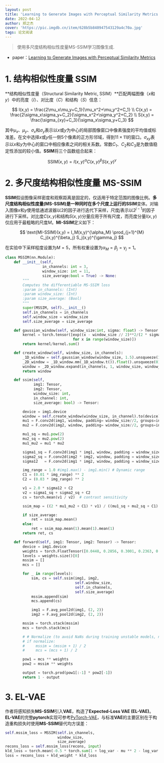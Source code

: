 ```yaml
---
layout: post
title: 'Learning to Generate Images with Perceptual Similarity Metrics'
date: 2022-04-12
author: 郑之杰
cover: 'https://pic.imgdb.cn/item/628b5b840947543129a4c70a.jpg'
tags: 论文阅读
---
```


> 使用多尺度结构相似性度量MS-SSIM学习图像生成.

- paper：[Learning to Generate Images with Perceptual Similarity Metrics](https://arxiv.org/abs/1511.06409)

# 1. 结构相似性度量 SSIM

**结构相似性度量（Structural Similarity Metric, SSIM）**匹配两幅图像（$x$和$y$）中的亮度（$I$）、对比度（$C$）和结构（$S$）信息：

$$ I(x,y) = \frac{2\mu_x\mu_y+C_1}{\mu_x^2+\mu_y^2+C_1} \\ C(x,y) = \frac{2\sigma_x\sigma_y+C_2}{\sigma_x^2+\sigma_y^2+C_2} \\ S(x,y) = \frac{\sigma_{xy}+C_3}{\sigma_x\sigma_y+C_3} $$

其中$µ_x$、$µ_y$、$σ_x$和$σ_y$表示以$x$或$y$为中心的局部图像窗口中像素强度的平均值或标准差。在文中选择$x$或$y$任一侧$5$个像素的正方形邻域，得到$11×11$的窗口。$σ_{xy}$表示以$x$和$y$为中心的窗口中相应像素之间的相关系数。常数$C_1$、$C_2$和$C_3$是为数值稳定性添加的较小值。**SSIM**将三个函数组合起来：

$$ \text{SSIM}(x,y) = I(x,y)^{\alpha} C(x,y)^{\beta} S(x,y)^{\gamma} $$

# 2. 多尺度结构相似性度量 MS-SSIM

**SSIM**假设图像采样密度和观察距离是固定的，仅适用于特定范围的图像比例。**多尺度结构相似性度量(MS-SSIM)**是一种同时在多个尺度上运行的**SSIM**变体。对输入图像$x$和$y$使用低通滤波器以2的因子进行迭代下采样，尺度$j$表示以$2^{j-1}$的因子进行下采样。对比度$C(x,y)$和结构$S(x,y)$分量应用于所有尺度，而亮度分量$I(x,y)$仅应用于最粗略的尺度$M$。**MI-SSIM**定义如下：

$$ \text{MI-SSIM}(x,y) = I_M(x,y)^{\alpha_M} \prod_{j=1}^{M} C_j(x,y)^{\beta_j} S_j(x,y)^{\gamma_j} $$

在实验中下采样程度设置为$M=5$，所有权重设置为$\alpha_M=\beta_j=\gamma_j=1$。

```python
class MSSIM(nn.Module):
    def __init__(self,
                 in_channels: int = 3,
                 window_size: int = 11,
                 size_average:bool = True) -> None:
        """
        Computes the differentiable MS-SSIM loss
        :param in_channels: (Int)
        :param window_size: (Int)
        :param size_average: (Bool)
        """
        super(MSSIM, self).__init__()
        self.in_channels = in_channels
        self.window_size = window_size
        self.size_average = size_average

    def gaussian_window(self, window_size:int, sigma: float) -> Tensor:
        kernel = torch.tensor([exp((x - window_size // 2)**2/(2 * sigma ** 2))
                               for x in range(window_size)])
        return kernel/kernel.sum()

    def create_window(self, window_size, in_channels):
        _1D_window = self.gaussian_window(window_size, 1.5).unsqueeze(1)
        _2D_window = _1D_window.mm(_1D_window.t()).float().unsqueeze(0).unsqueeze(0)
        window = _2D_window.expand(in_channels, 1, window_size, window_size).contiguous()
        return window

    def ssim(self,
             img1: Tensor,
             img2: Tensor,
             window_size: int,
             in_channel: int,
             size_average: bool) -> Tensor:

        device = img1.device
        window = self.create_window(window_size, in_channel).to(device)
        mu1 = F.conv2d(img1, window, padding= window_size//2, groups=in_channel)
        mu2 = F.conv2d(img2, window, padding= window_size//2, groups=in_channel)

        mu1_sq = mu1.pow(2)
        mu2_sq = mu2.pow(2)
        mu1_mu2 = mu1 * mu2

        sigma1_sq = F.conv2d(img1 * img1, window, padding = window_size//2, groups=in_channel) - mu1_sq
        sigma2_sq = F.conv2d(img2 * img2, window, padding = window_size//2, groups=in_channel) - mu2_sq
        sigma12   = F.conv2d(img1 * img2, window, padding = window_size//2, groups=in_channel) - mu1_mu2

        img_range = 1.0 #img1.max() - img1.min() # Dynamic range
        C1 = (0.01 * img_range) ** 2
        C2 = (0.03 * img_range) ** 2

        v1 = 2.0 * sigma12 + C2
        v2 = sigma1_sq + sigma2_sq + C2
        cs = torch.mean(v1 / v2)  # contrast sensitivity

        ssim_map = ((2 * mu1_mu2 + C1) * v1) / ((mu1_sq + mu2_sq + C1) * v2)

        if size_average:
            ret = ssim_map.mean()
        else:
            ret = ssim_map.mean(1).mean(1).mean(1)
        return ret, cs

    def forward(self, img1: Tensor, img2: Tensor) -> Tensor:
        device = img1.device
        weights = torch.FloatTensor([0.0448, 0.2856, 0.3001, 0.2363, 0.1333]).to(device)
        levels = weights.size()[0]
        mssim = []
        mcs = []

        for _ in range(levels):
            sim, cs = self.ssim(img1, img2,
                                self.window_size,
                                self.in_channels,
                                self.size_average)
            mssim.append(sim)
            mcs.append(cs)

            img1 = F.avg_pool2d(img1, (2, 2))
            img2 = F.avg_pool2d(img2, (2, 2))

        mssim = torch.stack(mssim)
        mcs = torch.stack(mcs)

        # # Normalize (to avoid NaNs during training unstable models, not compliant with original definition)
        # if normalize:
        #     mssim = (mssim + 1) / 2
        #     mcs = (mcs + 1) / 2

        pow1 = mcs ** weights
        pow2 = mssim ** weights

        output = torch.prod(pow1[:-1] * pow2[-1])
        return 1 - output
```

# 3. EL-VAE
作者将感知损失**MS-SSIM**引入**VAE**，构造了**Expected-Loss VAE (EL-VAE)**。**EL-VAE**的完整**pytorch**实现可参考[PyTorch-VAE](https://github.com/AntixK/PyTorch-VAE/blob/master/models/mssim_vae.py)，与标准**VAE**的主要区别在于构造重构损失时使用**MS-SSIM**替代均方误差：

```python
self.mssim_loss = MSSIM(self.in_channels,
                        window_size,
                        size_average)
recons_loss = self.mssim_loss(recons, input)
kld_loss = torch.mean(-0.5 * torch.sum(1 + log_var - mu ** 2 - log_var.exp(), dim = 1), dim = 0)
loss = recons_loss + kld_weight * kld_loss
```
